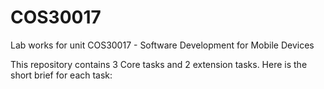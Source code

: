 # COS30017
Lab works for unit COS30017 - Software Development for Mobile Devices

This repository contains 3 Core tasks and 2 extension tasks. Here is the short brief for each task:
